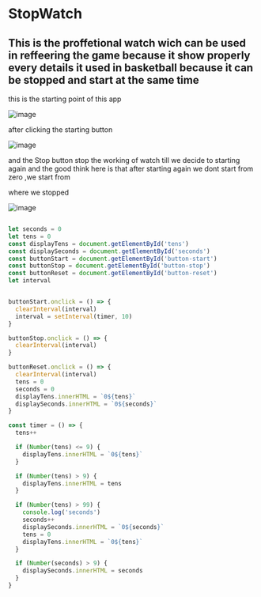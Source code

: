 # StopWatch
## This is the proffetional watch wich can be used in reffeering the game because it show properly every details it used in basketball because it can be stopped and start at the same  time 

this is the starting point of this app

![image](https://user-images.githubusercontent.com/103323625/185907800-9197e771-b7d5-49d1-aa49-570c4b576ad7.png)


after clicking the starting button

![image](https://user-images.githubusercontent.com/103323625/185908076-daa3f422-d284-4ae9-a624-9be73593ba08.png)


and the Stop button stop the working of watch till we decide to starting again and the good think here is that after starting again we dont start from zero ,we start from 

where we stopped

![image](https://user-images.githubusercontent.com/103323625/185909162-de800717-079b-4308-b1b0-fa6ab35ed24c.png)


```javascript

let seconds = 0
let tens = 0
const displayTens = document.getElementById('tens')
const displaySeconds = document.getElementById('seconds')
const buttonStart = document.getElementById('button-start')
const buttonStop = document.getElementById('button-stop')
const buttonReset = document.getElementById('button-reset')
let interval


buttonStart.onclick = () => {
  clearInterval(interval)
  interval = setInterval(timer, 10)
}

buttonStop.onclick = () => {
  clearInterval(interval)
}

buttonReset.onclick = () => {
  clearInterval(interval)
  tens = 0
  seconds = 0
  displayTens.innerHTML = `0${tens}`
  displaySeconds.innerHTML = `0${seconds}`
}

const timer = () => {
  tens++

  if (Number(tens) <= 9) {
    displayTens.innerHTML = `0${tens}`
  }

  if (Number(tens) > 9) {
    displayTens.innerHTML = tens
  }

  if (Number(tens) > 99) {
    console.log('seconds')
    seconds++
    displaySeconds.innerHTML = `0${seconds}`
    tens = 0
    displayTens.innerHTML = `0${tens}`
  }

  if (Number(seconds) > 9) {
    displaySeconds.innerHTML = seconds
  }
}


```
